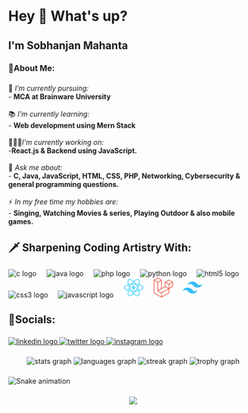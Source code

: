 <h1 align="left">Hey 👋 What's up?</h1>

###

<h2 align="left">I'm Sobhanjan Mahanta</h2>

###

<h3 align="left">💫About Me:</h3>

###

<p align="left">🔭 <i>I’m currently pursuing:</i><br>- <b>MCA at Brainware University</b><br><br> 📚 <i>I'm currently learning:</i><br>- <b>Web development using Mern Stack</b><br><br>🧑🏻‍💻<i>I'm currently working on:</i><br>-<b>React.js & Backend using JavaScript.</b><br><br>💬  <i>Ask me about:</i><br>- <b>C, Java, JavaScript, HTML, CSS, PHP, Networking, Cybersecurity & general programming questions.</b><br><br>⚡ <i>In my free time my hobbies are:</i><br>- <b>Singing, Watching Movies & series, Playing Outdoor & also mobile games.</b></p>

###

<h2 align="left">🗡 Sharpening Coding Artistry With:</h2>

###

<div align="left">
  <img src="https://cdn.jsdelivr.net/gh/devicons/devicon/icons/c/c-original.svg" height="40" alt="c logo"  />
  <img width="12" />
  <img src="https://cdn.jsdelivr.net/gh/devicons/devicon/icons/java/java-original.svg" height="40" alt="java logo"  />
  <img width="12" />
  <img src="https://cdn.jsdelivr.net/gh/devicons/devicon/icons/php/php-original.svg" height="40" alt="php logo"  />
  <img width="12" />
  <img src="https://cdn.jsdelivr.net/gh/devicons/devicon/icons/python/python-original.svg" height="40" alt="python logo"  />
  <img width="12" />
  <img src="https://cdn.jsdelivr.net/gh/devicons/devicon/icons/html5/html5-original.svg" height="40" alt="html5 logo"  />
  <img width="12" />
  <img src="https://cdn.jsdelivr.net/gh/devicons/devicon/icons/css3/css3-original.svg" height="40" alt="css3 logo"  />
  <img width="12" />
  <img src="https://cdn.jsdelivr.net/gh/devicons/devicon/icons/javascript/javascript-original.svg" height="40" alt="javascript logo"  />
  <img width="12" />
  <img src="https://github.com/devicons/devicon/blob/v2.16.0/icons/react/react-original.svg" height="40" alt="React logo"  />
  <img width="12" />
  <img src="https://github.com/devicons/devicon/blob/v2.16.0/icons/laravel/laravel-original.svg" height="40" alt="Laravel logo"  />
  <img width="12" />
  <img src="https://github.com/devicons/devicon/blob/v2.16.0/icons/tailwindcss/tailwindcss-original.svg" height="40" alt="tailwind logo"  />
  <img width="12" />
</div>

###

<h2 align="left">📲Socials:</h2>

###

<div align="left">
 <a href="https://www.linkedin.com/in/sobhanjan-mahanta-7a5779254?utm_source=share&utm_campaign=share_via&utm_content=profile&utm_medium=android_app" target="_blank">
  <img src="https://raw.githubusercontent.com/maurodesouza/profile-readme-generator/master/src/assets/icons/social/linkedin/default.svg" width="52" height="40" alt="linkedin logo" />
</a>
<a href="https://x.com/SobhanjanM?t=pz8TwmBGbfygGB1IW0ES2w&s=09" target="_blank">
  <img src="https://raw.githubusercontent.com/maurodesouza/profile-readme-generator/master/src/assets/icons/social/twitter/default.svg" width="52" height="40" alt="twitter logo" />
</a>
<a href="https://www.instagram.com/sobhanjanmahanta?igsh=MXZ5a3RsbjkwdXk2Zg%3D%3D" target="_blank">
  <img src="https://raw.githubusercontent.com/maurodesouza/profile-readme-generator/master/src/assets/icons/social/instagram/default.svg" width="52" height="40" alt="instagram logo" />
</a>
</div>

###

<div align="center">
  <img src="https://github-readme-stats.vercel.app/api?username=Sobhanjan66&hide_title=false&hide_rank=true&show_icons=true&include_all_commits=true&count_private=true&disable_animations=false&theme=dracula&locale=en&hide_border=false&order=1" height="150" alt="stats graph"  />
  <img src="https://github-readme-stats.vercel.app/api/top-langs?username=Sobhanjan66&locale=en&hide_title=false&layout=compact&card_width=320&langs_count=5&theme=dracula&hide_border=false&order=2" height="150" alt="languages graph"  />
  <img src="https://streak-stats.demolab.com?user=Sobhanjan66&locale=en&mode=daily&theme=dracula&hide_border=false&border_radius=5&order=3" height="150" alt="streak graph"  />
  <img src="https://github-profile-trophy.vercel.app?username=Sobhanjan66&theme=dracula&column=-1&row=1&margin-w=8&margin-h=8&no-bg=false&no-frame=false&order=4" height="150" alt="trophy graph"  />
</div>

###

<img src="https://raw.githubusercontent.com/Sobhanjan66/Sobhanjan66/output/snake.svg" alt="Snake animation" />

###

<div align="center">
  <img src="https://profile-counter.glitch.me/Sobhanjan66/count.svg?"  />
</div>

###
